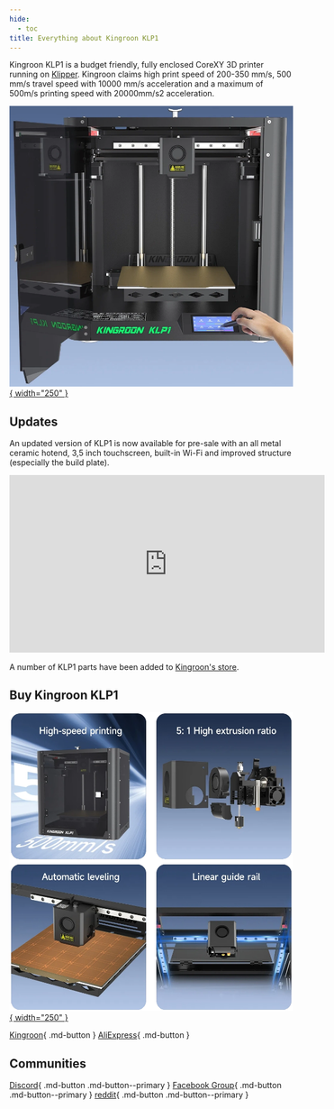```yaml
---
hide:
  - toc
title: Everything about Kingroon KLP1
---
```


Kingroon KLP1 is a budget friendly, fully enclosed CoreXY 3D printer running on [Klipper](https://www.klipper3d.org/). Kingroon claims high print speed of 200-350 mm/s, 500 mm/s travel speed with 10000 mm/s acceleration and a maximum of 500m/s printing speed with 20000mm/s2 acceleration.

[![Kingroon KLP1](/images/klp1.webp){ width="250" }](/images/klp1.webp)


## Updates

An updated version of KLP1 is now available for pre-sale with an all metal ceramic hotend, 3,5 inch touchscreen, built-in Wi-Fi and improved structure (especially the build plate).

<iframe width="560" height="315" src="https://www.youtube-nocookie.com/embed/K-azYwYpAN8" title="YouTube video player" frameborder="0" allow="accelerometer; autoplay; clipboard-write; encrypted-media; gyroscope; picture-in-picture; web-share" allowfullscreen></iframe>

A number of KLP1 parts have been added to [Kingroon's store](https://kingroon.com/collections/kingroon-klp1-3d-printer-replacement-parts-accessories?sca_ref=3869528.BgcwN5Ufox).

## Buy Kingroon KLP1

[![](/images/klp1showcase.webp){ width="250" }](/images/klp1showcase.webp)

[Kingroon](https://kingroon.com/products/kingroon-klp1-corexy-3d-printer-with-klipper-firmware?sca_ref=3869528.BgcwN5Ufox){ .md-button }
[AliExpress](https://www.aliexpress.com/item/1005005848702527.html?aff_fcid=2346a7e2d2924a688a6bc3f352599141-1683321467862-09053-_DeEl0u1&tt=CPS_NORMAL&aff_fsk=_DeEl0u1&aff_platform=shareComponent-detail&sk=_DeEl0u1&aff_trace_key=2346a7e2d2924a688a6bc3f352599141-1683321467862-09053-_DeEl0u1&terminal_id=165068c405fe431e83f4b86336c9e8c9&afSmartRedirect=y){ .md-button }

## Communities

[Discord](https://discord.gg/UqBs3H8bmy){ .md-button .md-button--primary }
[Facebook Group](https://www.facebook.com/groups/kingroon3d/){ .md-button .md-button--primary }
[reddit](https://www.reddit.com/r/kingroon3d){ .md-button .md-button--primary }